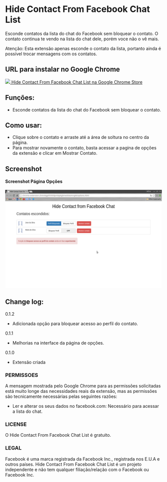 # Hide Contact From Facebook Chat List
Esconde contatos da lista do chat do Facebook sem bloquear o contato.
O contato continua te vendo na lista do chat dele, porém voce não o vê mais.

Atenção: Esta extensão apenas esconde o contato da lista, portanto ainda é possível trocar mensagens com os contatos.

## URL para instalar no Google Chrome
[<img src="http://www.google.com/intl/pt-BR/chrome/assets/consumer/images/delorean/122010_webstore.jpg" height=30px />  Hide Contact From Facebook Chat List na Google Chrome Store](https://chrome.google.com/webstore/detail/hide-contact-from-faceboo/dldcnjjdfolnampaceecohfaolbefbhj)

## Funções:
- Esconde contatos da lista do chat do Facebook sem bloquear o contato.

## Como usar:
- Clique sobre o contato e arraste até a área de soltura no centro da página.
- Para mostrar novamente o contato, basta acessar a pagina de opções da extensão e clicar em Mostrar Contato.

## Screenshot
#### Screenshot Página Opções
![Screenshot](https://github.com/ArthurAssuncao/Hide_Contact_From_Facebook_Chat_List/blob/master/screenshots/pagina_opcoes.png?raw=true "Screenshot Página Opções")

## Change log:
0.1.2
- Adicionada opção para bloquear acesso ao perfil do contato.

0.1.1
- Melhorias na interface da página de opções.

0.1.0
- Extensão criada

### PERMISSOES
A mensagem mostrada pelo Google Chrome para as permissões solicitadas está muito longe das necessidades reais da extensão, mas as permissões são tecnicamente necessárias pelas seguintes razões:

- Ler e alterar os seus dados no facebook.com: Necessário para acessar a lista do chat.

### LICENSE
O Hide Contact From Facebook Chat List é gratuito.

### LEGAL
Facebook é uma marca registrada da Facebook Inc., registrada nos E.U.A e outros países. Hide Contact From Facebook Chat List é um projeto independente e não tem qualquer filiação/relação com o Facebook ou Facebook Inc.
